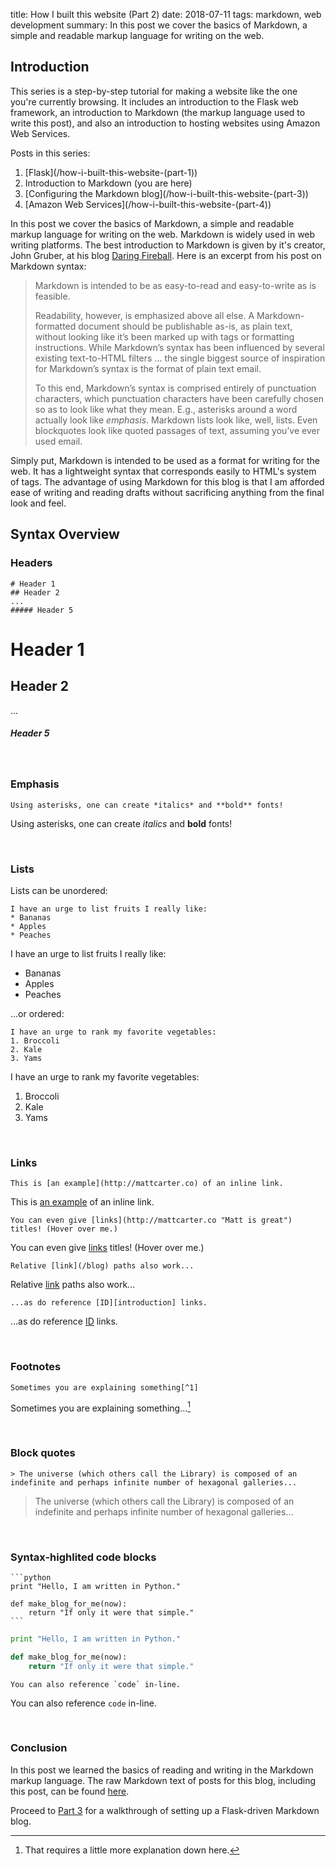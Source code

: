 title: How I built this website (Part 2)
date: 2018-07-11
tags: markdown, web development
summary: In this post we cover the basics of Markdown, a simple and readable markup language for writing on the web.

## Introduction

This series is a step-by-step tutorial for making a website like the one you're currently browsing. It includes an introduction to the Flask web framework, an introduction to Markdown (the markup language used to write this post), and also an introduction to hosting websites using Amazon Web Services.

Posts in this series:
1. [Flask](/how-i-built-this-website-(part-1\))
2. Introduction to Markdown (you are here)
3. [Configuring the Markdown blog](/how-i-built-this-website-(part-3\))
4. [Amazon Web Services](/how-i-built-this-website-(part-4\))

In this post we cover the basics of Markdown, a simple and readable markup language for writing on the web. Markdown is widely used in web writing platforms. The best introduction to Markdown is given by it's creator, John Gruber, at his blog [Daring Fireball](https://daringfireball.net/projects/markdown/syntax). Here is an excerpt from his post on Markdown syntax:

>Markdown is intended to be as easy-to-read and easy-to-write as is feasible.
>
>Readability, however, is emphasized above all else. A Markdown-formatted document should be publishable as-is, as plain text, without looking like it’s been marked up with tags or formatting instructions. While Markdown’s syntax has been influenced by several existing text-to-HTML filters ... the single biggest source of inspiration for Markdown’s syntax is the format of plain text email.
>
>To this end, Markdown’s syntax is comprised entirely of punctuation characters, which punctuation characters have been carefully chosen so as to look like what they mean. E.g., asterisks around a word actually look like *emphasis*. Markdown lists look like, well, lists. Even blockquotes look like quoted passages of text, assuming you’ve ever used email.


Simply put, Markdown is intended to be used as a format for writing for the web. It has a lightweight syntax that corresponds easily to HTML's system of tags. The advantage of using Markdown for this blog is that I am afforded ease of writing and reading drafts without sacrificing anything from the final look and feel.

## Syntax Overview

### Headers

	# Header 1
	## Header 2
	...
	##### Header 5

# Header 1
## Header 2
...
##### Header 5

<br>

### Emphasis

	Using asterisks, one can create *italics* and **bold** fonts!

Using asterisks, one can create *italics* and **bold** fonts!

<br>

### Lists

Lists can be unordered:

	I have an urge to list fruits I really like:
	* Bananas
	* Apples
	* Peaches

I have an urge to list fruits I really like:
* Bananas
* Apples
* Peaches

...or ordered:

	I have an urge to rank my favorite vegetables:
	1. Broccoli
	2. Kale
	3. Yams

I have an urge to rank my favorite vegetables:
1. Broccoli
2. Kale
3. Yams

<br>

### Links

	This is [an example](http://mattcarter.co) of an inline link.

This is [an example](http://mattcarter.co) of an inline link.

	You can even give [links](http://mattcarter.co "Matt is great") titles! (Hover over me.)

You can even give [links](http://mattcarter.co "Matt is great") titles! (Hover over me.)

	Relative [link](/blog) paths also work...

Relative [link](/blog) paths also work...

	...as do reference [ID][introduction] links.

...as do reference [ID](#introduction) links.

<br>

### Footnotes

	Sometimes you are explaining something[^1]

Sometimes you are explaining something...[^1]

<br>

### Block quotes

	> The universe (which others call the Library) is composed of an indefinite and perhaps infinite number of hexagonal galleries...

>The universe (which others call the Library) is composed of an indefinite and perhaps infinite number of hexagonal galleries...

<br>

### Syntax-highlited code blocks

	```python
	print "Hello, I am written in Python."

	def make_blog_for_me(now):
		return "If only it were that simple."
	```

```python
print "Hello, I am written in Python."

def make_blog_for_me(now):
	return "If only it were that simple."
```

	You can also reference `code` in-line.

You can also reference `code` in-line.

<br>

### Conclusion
In this post we learned the basics of reading and writing in the Markdown markup language. The raw Markdown text of posts for this blog, including this post, can be found [here](https://github.com/matt-cart/website/tree/master/website/content).


Proceed to [Part 3](/blog/how-i-built-this-website-(part-3)) for a walkthrough of setting up a Flask-driven Markdown blog.


[^1]: That requires a little more explanation down here. 
